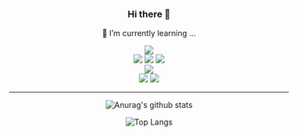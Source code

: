 <div align="center">

  ### Hi there 👋

  🌱 I’m currently learning ...
  <!--
    아이콘 배지 넣는 방법
     1. https://simpleicons.org 에서 원하는 아이콘 찾기
     2. <img src="https://img.shields.io/badge/텍스트-컬러코드?style=원하는스타일&logo=아이콘이름&logoColor=white"/> 
  -->
  <img src="https://img.shields.io/badge/_-Java-red" />
  <div></div>
  <img src="https://img.shields.io/badge/HTML5-E34F26?&logo=HTML5&logoColor=white"/>
  <img src="https://img.shields.io/badge/CSS3-1572B6?&logo=CSS3&logoColor=white"/>
  <img src="https://img.shields.io/badge/JavaScript-F7DF1E?&logo=JavaScript&logoColor=black"/>
  <div></div>
  <img src="https://img.shields.io/badge/MySQL-4479A1?&logo=MySQL&logoColor=white"/>
  <div></div>
  <img src="https://img.shields.io/badge/Flutter-02569B?&logo=Flutter&logoColor=white"/>
  <img src="https://img.shields.io/badge/Dart-0175C2?&logo=Dart&logoColor=white"/>
  
  <hr>

  ![Anurag's github stats](https://github-readme-stats.vercel.app/api?username=pockypepe&show_icons=true&theme=tokyonight)
  
  ![Top Langs](https://github-readme-stats.vercel.app/api/top-langs/?username=pockypepe&layout=compact&theme=tokyonight)


<!--
**pockypepe/pockypepe** is a ✨ _special_ ✨ repository because its `README.md` (this file) appears on your GitHub profile.

Here are some ideas to get you started:

- 🔭 I’m currently working on ...
- 🌱 I’m currently learning ...
  java in SSAFY 9th
- 👯 I’m looking to collaborate on ...
- 🤔 I’m looking for help with ...
- 💬 Ask me about ...
- 📫 How to reach me: ...
- 😄 Pronouns: ...
- ⚡ Fun fact: ...
-->

</div>
